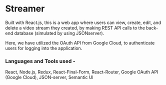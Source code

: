 # Streamer

Built with React.js, this is a web app where users can view, create, edit, and delete a video stream they created, by making 
REST API calls to the back-end database (simulated by using JSONserver).

Here, we have utilized the OAuth API from Google Cloud, to authenticate users for logging into the application.

### Languages and Tools used  - 
React, Node.js, Redux, React-Final-Form, React-Router, Google OAuth API (Google Cloud), 
JSON-server, Semantic UI

